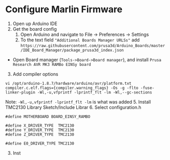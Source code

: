# Configure Marlin Firmware
1. Open up Arduino IDE
2. Get the board config
	1.  Open Arduino and navigate to File -> Preferences -> Settings
	2. To the text field  `"Additional Boards Manager URLSs"`  add `https://raw.githubusercontent.com/prusa3d/Arduino_Boards/master/IDE_Board_Manager/package_prusa3d_index.json`
-   Open Board manager (`Tools->Board->Board manager`), and install  `Prusa Research AVR MK3 RAMBo EINSy board`
3. Add compiler options
```
vi /opt/arduino-1.8.7/hardware/arduino/avr/platform.txt
compiler.c.elf.flags={compiler.warning_flags} -Os -g -flto -fuse-linker-plugin -Wl,-u,vfprintf -lprintf_flt -lm -Wl,--gc-sections
```
Note: `-Wl,-u,vfprintf -lprintf_flt -lm` is what was added
5. Install TMC2130 Library
Sketch/Include Librar
6. Select configuration.h
```
#define MOTHERBOARD BOARD_EINSY_RAMBO

#define X_DRIVER_TYPE  TMC2130
#define Y_DRIVER_TYPE  TMC2130
#define Z_DRIVER_TYPE  TMC2130

#define E0_DRIVER_TYPE TMC2130

```

3. Inst
<!--stackedit_data:
eyJoaXN0b3J5IjpbLTE0MzU4NTUyNDIsLTExMDk5MDAzOTEsMT
EzOTI3MjAxOCwxMzkzMjc3MTYwXX0=
-->